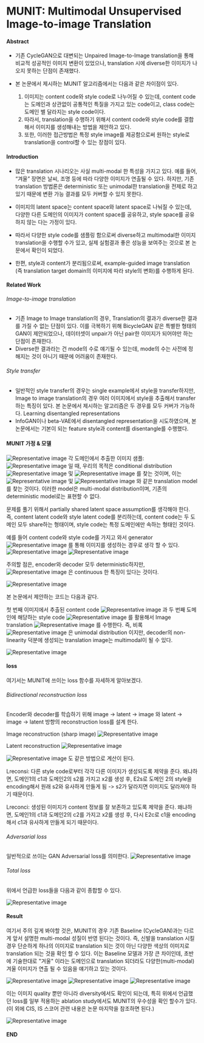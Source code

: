

# MUNIT:  Multimodal Unsupervised Image-to-image Translation


#### Abstract
-	기존 CycleGAN으로 대변되는 Unpaired Image-to-Image translation을 통해 비교적 성공적인 이미지 변환이 있었으나, translation 시에 diverse한 이미지가 나오지 못하는 단점이 존재했다.
-	본 논문에서 제시하는 MUNIT 알고리즘에서는 다음과 같은 차이점이 있다. 

    1)	이미지는 content code와 style code로 나누어질 수 있는데, content code는 도메인과 상관없이 공통적인 특질을 가지고 있는 code이고, class code는 도메인 별 달라지는 style code이다. 
    2)	따라서, translation을 수행하기 위해서 content code와 style code를 결합해서 이미지를 생성해내는 방법을 제안하고 있다.
    3)	또한, 이러한 접근방법은 특정 style image를 제공함으로써 원하는 style로 translation을 control할 수 있는 장점이 있다. 
    
    
#### Introduction
-	많은 translation 시나리오는 사실 multi-modal 한 특성을 가지고 있다. 예를 들어, “겨울” 장면은 날씨, 조명 등에 따라 다양한 이미지가 연출될 수 있다. 하지만, 기존 translation 방법론은 deterministic 또는 unimodal한 translation을 전제로 하고 있기 때문에 변환 가능 결과를 모두 커버할 수 있지 못한다. 

-	이미지의 latent space는 content space와 latent space로 나눠질 수 있는데, 다양한 다른 도메인의 이미지가 content space를 공유하고, style space를 공유하지 않는 다는 가정이 있다.

-	따라서 다양한 style code를 샘플링 함으로써 diverse하고 multimodal한 이미지 translation을 수행할 수가 있고, 실제 실험결과 좋은 성능을 보여주는 것으로 본 논문에서 확인이 되었다.

-	한편, style과 content가 분리됨으로써, example-guided image translation (즉 translation target domain의 이미지에 따라 style의 변화)를 수행하게 된다.


#### Related Work

###### Image-to-image translation

-	기존 Image to Image translation의 경우, Translation의 결과가 diverse한 결과를 가질 수 없는 단점이 있다. 이를 극복하기 위해 BicycleGAN 같은 특별한 형태의 GAN이 제안되었으나, 데이터셋이 unpair가 아닌 pair한 이미지가 되어야만 하는 단점이 존재한다. 
-	Diverse한 결과라는 건 mode의 수로 얘기될 수 있는데, mode의 수는 사전에 정해지는 것이 아니기 때문에 어려움이 존재한다.

###### Style transfer
-	일반적인 style transfer의 경우는 single example에서 style을 transfer하지만, Image to image translation의 경우 여러 이미지에서 style을 추출해서 transfer하는 특징이 있다. 본 논문에서 제시하는 알고리즘은 두 경우를 모두 커버가 가능하다.
Learning disentangled representations
-	InfoGAN이나 beta-VAE에서 disentangled representation을 시도하였으며, 본 논문에서는 기본이 되는 feature style과 content를 disentangle를 수행했다.


#### MUNIT 가정 & 모델

![Representative image](https://github.com/jis478/Paper_review/blob/master/imgs/munit/1.jpg)
각 도메인에서 추출한 이미지 샘플: ![Representative image](https://github.com/jis478/Paper_review/blob/master/imgs/munit/2.jpg)
일 때, 우리의 목적은 conditional distribution   ![Representative image](https://github.com/jis478/Paper_review/blob/master/imgs/munit/3.jpg)
  및  ![Representative image](https://github.com/jis478/Paper_review/blob/master/imgs/munit/4.jpg)
 를 찾는 것이며, 이는 ![Representative image](https://github.com/jis478/Paper_review/blob/master/imgs/munit/5.jpg) 및 ![Representative image](https://github.com/jis478/Paper_review/blob/master/imgs/munit/6.jpg) 와 같은 translation model를 찾는 것이다. 이러한 model은 multi-modal distribution이며, 기존의 deterministic model로는 표현할 수 없다. 

문제를 풀기 위해서 partially shared latent space assumption를 생각해야 한다. 즉, content latent code와 style latent code를 분리하는데, content code는 두 도메인 모두 share하는 형태이며, style code는 특정 도메인에만 속하는 형태인 것이다.

예를 들어 content code와 style code를 가지고 와서 generator ![Representative image](https://github.com/jis478/Paper_review/blob/master/imgs/munit/8.jpg)
  를 통해 이미지를 생성하는 경우로 생각 할 수 있다. ![Representative image](https://github.com/jis478/Paper_review/blob/master/imgs/munit/9.jpg)
![Representative image](https://github.com/jis478/Paper_review/blob/master/imgs/munit/10.jpg)

주의할 점은, encoder와 decoder 모두 deterministic하지만,  ![Representative image](https://github.com/jis478/Paper_review/blob/master/imgs/munit/11.jpg) 은 continuous 한 특징이 있다는 것이다. 


![Representative image](https://github.com/jis478/Paper_review/blob/master/imgs/munit/12.jpg) 

 
본 논문에서 제안하는 코드는 다음과 같다. 

첫 번째 이미지에서 추출된 content code ![Representative image](https://github.com/jis478/Paper_review/blob/master/imgs/munit/13.jpg)   과
두 번째 도메인에 해당하는 style code ![Representative image](https://github.com/jis478/Paper_review/blob/master/imgs/munit/14.jpg) 를 활용해서
Image translation ![Representative image](https://github.com/jis478/Paper_review/blob/master/imgs/munit/15.jpg) 를 수행한다. 즉, 비록 ![Representative image](https://github.com/jis478/Paper_review/blob/master/imgs/munit/16.jpg) 은 unimodal distribution 이지만, decoder의 non-linearity 덕분에 생성되는 translation image는 multimodal이 될 수 있다. 

![Representative image](https://github.com/jis478/Paper_review/blob/master/imgs/munit/17.jpg)


#### loss
여기서는 MUNIT에 쓰이는 loss 함수를 자세하게 알아보겠다.

###### Bidirectional reconstruction loss
Encoder와 decoder를 학습하기 위해 image → latent → image 와 latent → image → latent 방향의 reconstruction loss를 설계 한다.

Image reconstruction (sharp image) 
![Representative image](https://github.com/jis478/Paper_review/blob/master/imgs/munit/18.jpg)
 
Latent reconstruction
![Representative image](https://github.com/jis478/Paper_review/blob/master/imgs/munit/19.jpg)
 
![Representative image](https://github.com/jis478/Paper_review/blob/master/imgs/munit/20.jpg) 도 같은 방법으로 계산이 된다.

Lreconsi: 다른 style code로부터 각각 다른 이미지가 생성되도록 제약을 준다. 왜냐하면, 도메인1의 c1과 도메인2의 s2를 가지고 x2를 생성 후, E2s로 도메인 2의 style을 encoding해서 원래 s2와 유사하게 만들게 됨 -> s2가 달라지면 이미지도 달라져야 하기 때문이다.

Lreconci: 생성된 이미지가 content 정보를 잘 보존하고 있도록 제약을 준다. 왜냐하면, 도메인1의 c1과 도메인2의 c2를 가지고 x2를 생성 후, 다시 E2c로 c1을 encoding해서 c1과 유사하게 만들게 되기 때문이다.

###### Adversarial loss
일반적으로 쓰이는 GAN Adversarial loss를 의미한다.
![Representative image](https://github.com/jis478/Paper_review/blob/master/imgs/munit/21.jpg)
 
###### Total loss
위에서 언급한 loss들을 다음과 같이 종합할 수 있다.

![Representative image](https://github.com/jis478/Paper_review/blob/master/imgs/munit/22.jpg)

 
 #### Result
 여기서 주의 깊게 봐야할 것은, MUNIT의 경우 기존 Baseline (CycleGAN)과는 다르게 앞서 설명한 multi-modal 성질이 반영 된다는 것이다. 즉, 신발을 translation 시킬 경우 단순하게 하나의 이미지로 translation 되는 것이 아닌 다양한 색상의 이미지로 translation 되는 것을 확인 할 수 있다. 이는 Baseline 모델과 가장 큰 차이인데, 초반에 기술한대로 "겨울" 이라는 도메인으로 translation 되더라도 다양한(multi-modal) 겨울 이미지가 연출 될 수 있음을 얘기하고 있는 것이다.
 
 ![Representative image](https://github.com/jis478/Paper_review/blob/master/imgs/munit/23.jpg)
 ![Representative image](https://github.com/jis478/Paper_review/blob/master/imgs/munit/24.jpg)
 ![Representative image](https://github.com/jis478/Paper_review/blob/master/imgs/munit/25.jpg)
 
 이는 이미지 quality 뿐만 아니라 diversity에서도 확인이 되는데, 특히 위에서 언급했던 loss를 일부 적용하는 ablation study에서도 MUNIT의 우수성을 확인 할수가 있다.(이 외에 CIS, IS 스코어 관련 내용은 논문 마지막을 참조하면 된다.)
 
![Representative image](https://github.com/jis478/Paper_review/blob/master/imgs/munit/26.jpg)
 
 
 
 
 
 #### END  
 
 





